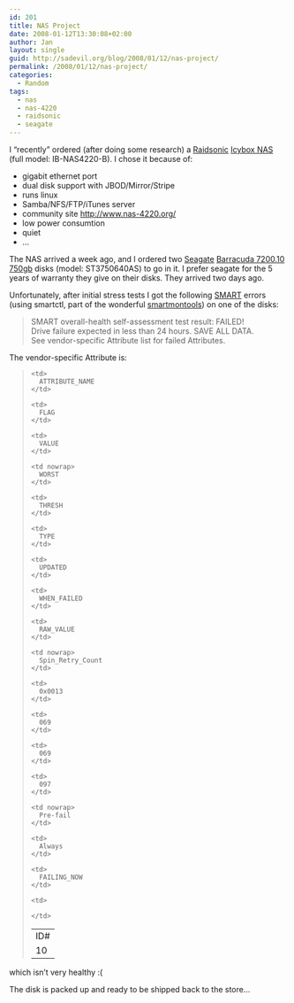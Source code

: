 ```yaml
---
id: 201
title: NAS Project
date: 2008-01-12T13:30:08+02:00
author: Jan
layout: single
guid: http://sadevil.org/blog/2008/01/12/nas-project/
permalink: /2008/01/12/nas-project/
categories:
  - Random
tags:
  - nas
  - nas-4220
  - raidsonic
  - seagate
---
```

I &#8220;recently&#8221; ordered (after doing some research) a <a href="http://www.raidsonic.de" target="_blank">Raidsonic</a> <a href="http://www.raidsonic.de/en/pages/products/external_cases.php?we_objectID=5052" target="_blank">Icybox NAS</a> (full model: IB-NAS4220-B). I chose it because of:

  * gigabit ethernet port
  * dual disk support with JBOD/Mirror/Stripe
  * runs linux
  * Samba/NFS/FTP/iTunes server
  * community site <a href="http://www.nas-4220.org" target="_blank">http://www.nas-4220.org/</a>
  * low power consumtion
  * quiet
  * &#8230;

The NAS arrived a week ago, and I ordered two <a href="http://www.seagate.com" target="_blank">Seagate</a> <a href="http://www.seagate.com/ww/v/index.jsp?vgnextoid=e2af99f4fa74c010VgnVCM100000dd04090aRCRD&#038;locale=en-US" target="_blank">Barracuda 7200.10 750gb</a> disks (model: ST3750640AS) to go in it. I prefer seagate for the 5 years of warranty they give on their disks. They arrived two days ago.

Unfortunately, after initial stress tests I got the following <a href="http://en.wikipedia.org/wiki/Self-Monitoring,_Analysis,_and_Reporting_Technology" target="_blank">SMART</a> errors (using smartctl, part of the wonderful <a href="http://smartmontools.sourceforge.net/" target="_blank">smartmontools</a>) on one of the disks:

> SMART overall-health self-assessment test result: FAILED!  
> Drive failure expected in less than 24 hours. SAVE ALL DATA.  
> See vendor-specific Attribute list for failed Attributes. 

The vendor-specific Attribute is:

> <table border="0" with="100%">
>   <tr>
>     <td>
>       ID#
>     </td>
>     
>     <td>
>       ATTRIBUTE_NAME
>     </td>
>     
>     <td>
>       FLAG
>     </td>
>     
>     <td>
>       VALUE
>     </td>
>     
>     <td nowrap>
>       WORST
>     </td>
>     
>     <td>
>       THRESH
>     </td>
>     
>     <td>
>       TYPE
>     </td>
>     
>     <td>
>       UPDATED
>     </td>
>     
>     <td>
>       WHEN_FAILED
>     </td>
>     
>     <td>
>       RAW_VALUE
>     </td>
>   </tr>
>   
>   <tr>
>     <td>
>       10
>     </td>
>     
>     <td nowrap>
>       Spin_Retry_Count
>     </td>
>     
>     <td>
>       0x0013
>     </td>
>     
>     <td>
>       069
>     </td>
>     
>     <td>
>       069
>     </td>
>     
>     <td>
>       097
>     </td>
>     
>     <td nowrap>
>       Pre-fail
>     </td>
>     
>     <td>
>       Always
>     </td>
>     
>     <td>
>       FAILING_NOW
>     </td>
>     
>     <td>
>
>     </td>
>   </tr>
> </table>

which isn&#8217;t very healthy :(

The disk is packed up and ready to be shipped back to the store&#8230;